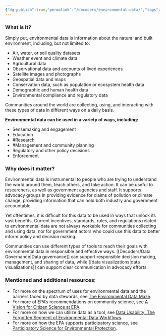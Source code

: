 ```yaml
---
{"dg-publish":true,"permalink":"/decoders/environmental-data/","tags":["collection"]}
---
```


### **What is it?**

Simply put, environmental data is information about the natural and built environment, including, but not limited to:

- Air, water, or soil quality datasets
- Weather event and climate data
- Agricultural data
- Observational data and accounts of lived experiences
- Satellite images and photographs
- Geospatial data and maps
- Conservation data, such as population or ecosystem health data
- Demographic and human health data
- Environmental compliance and regulatory data

Communities around the world are collecting, using, and interacting with these types of data in different ways on a daily basis. 


**Environmental data can be used in a variety of ways, including:**
- Sensemaking and engagement
- Education
- #Research
- #Management and community planning
- Regulatory and other policy decisions
- Enforcement


### **Why does it matter?**

Environmental data is instrumental to people who are trying to understand the world around them, teach others, and take action. It can be useful to researchers, as well as government agencies and staff. It supports advocacy groups in providing evidence for claims of pollution or climate change, providing information that can hold both industry and government accountable. 

Yet oftentimes, it is difficult for this data to be used in ways that unlock its vast benefits. Current incentives, standards, rules, and regulations related to environmental data are not always workable for communities collecting and using data, nor for government actors who could use this data to better inform policy and decision making. 

Communities can use different types of tools to reach their goals with environmental data in responsible and effective ways. [[Decoders/Data Governance\|Data governance]] can support responsible decision making, management, and sharing of data, while [[data visualizations\|data visualizations]] can support clear communication in advocacy efforts. 


### **Mentioned and additional resources:**

- For more on the spectrum of uses for environmental data and the barriers faced by data stewards, see [The Environmental Data Maze](https://www.openenvironmentaldata.org/blogs/the-environmental-data-maze).
- For more of EPA’s recommendations on community science, see [A Vision for Citizen Science at EPA](https://drive.google.com/file/d/1rsvnq6lae3KmUU1dc7aHs-0CDYWRganP/view).
- For more on how we can utilize data as a tool, see [Data Usability: The Forgotten Segment of Environmental Data Workflows](https://www.frontiersin.org/journals/climate/articles/10.3389/fclim.2022.785269/full).
- For more on how the EPA supports participatory science, see [Participatory Science for Environmental Protection](https://www.epa.gov/participatory-science).

